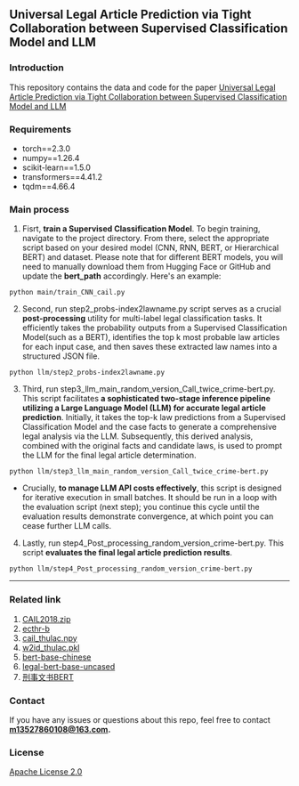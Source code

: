 
## Universal Legal Article Prediction via Tight Collaboration between Supervised Classification Model and LLM
### Introduction
This repository contains the data and code for the paper [Universal Legal Article Prediction via Tight Collaboration between Supervised Classification Model and LLM](https://sites.northwestern.edu/icail2025/accepted-papers/) 


### Requirements
- torch==2.3.0
- numpy==1.26.4
- scikit-learn==1.5.0
- transformers==4.41.2
- tqdm==4.66.4

### Main process

1. Fisrt, **train a Supervised Classification Model**. To begin training, navigate to the project directory. From there, select the appropriate script based on your desired model (CNN, RNN, BERT, or Hierarchical BERT) and dataset. Please note that for different BERT models, you will need to manually download them from Hugging Face or GitHub and update the **bert_path** accordingly. Here's an example:
```shell
python main/train_CNN_cail.py
```

2. Second, run step2_probs-index2lawname.py script serves as a crucial **post-processing** utility for multi-label legal classification tasks. It efficiently takes the probability outputs from a Supervised Classification Model(such as a  BERT), identifies the top k most probable law articles for each input case, and then saves these extracted law names into a structured JSON file. 
```shell
python llm/step2_probs-index2lawname.py
```

3. Third, run step3_llm_main_random_version_Call_twice_crime-bert.py. This script facilitates **a sophisticated two-stage inference pipeline utilizing a Large Language Model (LLM) for accurate legal article prediction**. Initially, it takes the top-k law predictions from a Supervised Classification Model and the case facts to generate a comprehensive legal analysis via the LLM. Subsequently, this derived analysis, combined with the original facts and candidate laws, is used to prompt the LLM for the final legal article determination. 
```shell
python llm/step3_llm_main_random_version_Call_twice_crime-bert.py
```

* Crucially, **to manage LLM API costs effectively**, this script is designed for iterative execution in small batches. It should be run in a loop with the evaluation script (next step); you continue this cycle until the evaluation results demonstrate convergence, at which point you can cease further LLM calls.



4. Lastly, run step4_Post_processing_random_version_crime-bert.py. This script **evaluates the final legal article prediction results**.
```shell
python llm/step4_Post_processing_random_version_crime-bert.py
```

---


### Related link
1. [CAIL2018.zip](https://huggingface.co/datasets/china-ai-law-challenge/cail2018)
2. [ecthr-b](https://opil.ouplaw.com/display/10.1093/law:epil/9780199231690/law-9780199231690-e791)
3. [cail_thulac.npy](https://drive.google.com/file/d/1_j1yYuG1VSblMuMCZrqrL0AtxadFUaXC/view?usp=drivesdk+ ) 
4. [w2id_thulac.pkl](https://drive.google.com/file/d/1jnNgilApBRnA2ihldOr1Ceaci_7aFtsD/view?usp=drive_link)
5. [bert-base-chinese](https://huggingface.co/google-bert/bert-base-chinese) 
6. [legal-bert-base-uncased](https://huggingface.co/nlpaueb/legal-bert-base-uncased) 
7. [刑事文书BERT](https://github.com/thunlp/OpenCLaP) 



### Contact
If you have any issues or questions about this repo, feel free to contact **m13527860108@163.com.**
### License
[Apache License 2.0](./LICENSE)
